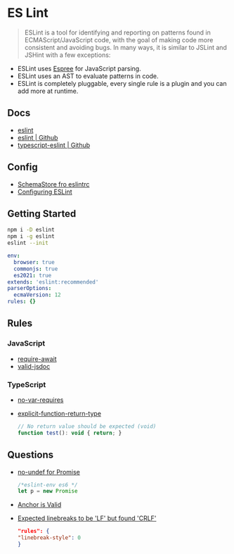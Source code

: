 # ES Lint

> ESLint is a tool for identifying and reporting on patterns found in ECMAScript/JavaScript code, with the goal of making code more consistent and avoiding bugs. In many ways, it is similar to JSLint and JSHint with a few exceptions:

* ESLint uses [Espree](https://github.com/eslint/espree) for JavaScript parsing.
* ESLint uses an AST to evaluate patterns in code.
* ESLint is completely pluggable, every single rule is a plugin and you can add more at runtime.


## Docs

* [eslint](https://eslint.org/)
* [eslint | Github](https://github.com/eslint/eslint)
* [typescript-eslint | Github](https://github.com/typescript-eslint/typescript-eslint)

## Config

* [SchemaStore fro eslintrc](https://github.com/SchemaStore/schemastore/blob/master/src/schemas/json/eslintrc.json)
* [Configuring ESLint](https://eslint.org/docs/user-guide/configuring)

## Getting Started

```bash
npm i -D eslint
npm i -g eslint
eslint --init
```

```yml
env:
  browser: true
  commonjs: true
  es2021: true
extends: 'eslint:recommended'
parserOptions:
  ecmaVersion: 12
rules: {}
```



## Rules

### JavaScript

* [require-await](https://eslint.org/docs/rules/require-await)
* [valid-jsdoc](https://eslint.org/docs/rules/valid-jsdoc)


### TypeScript

* [no-var-requires](https://github.com/typescript-eslint/typescript-eslint/blob/master/packages/eslint-plugin/docs/rules/no-var-requires.md)

* [explicit-function-return-type](https://github.com/typescript-eslint/typescript-eslint/blob/v2.31.0/packages/eslint-plugin/docs/rules/explicit-function-return-type.md)

  ```js
  // No return value should be expected (void)
  function test(): void { return; }
  ```

## Questions

* [no-undef for Promise](https://github.com/eslint/eslint/issues/4085#issuecomment-147486943)

    ```js
    /*eslint-env es6 */
    let p = new Promise
    ```

* [Anchor is Valid](https://github.com/evcohen/eslint-plugin-jsx-a11y/blob/master/docs/rules/anchor-is-valid.md)

* [Expected linebreaks to be 'LF' but found 'CRLF'](https://stackoverflow.com/q/37826449/1366033)

    ```json
    "rules": {
    "linebreak-style": 0
    }
    ```


